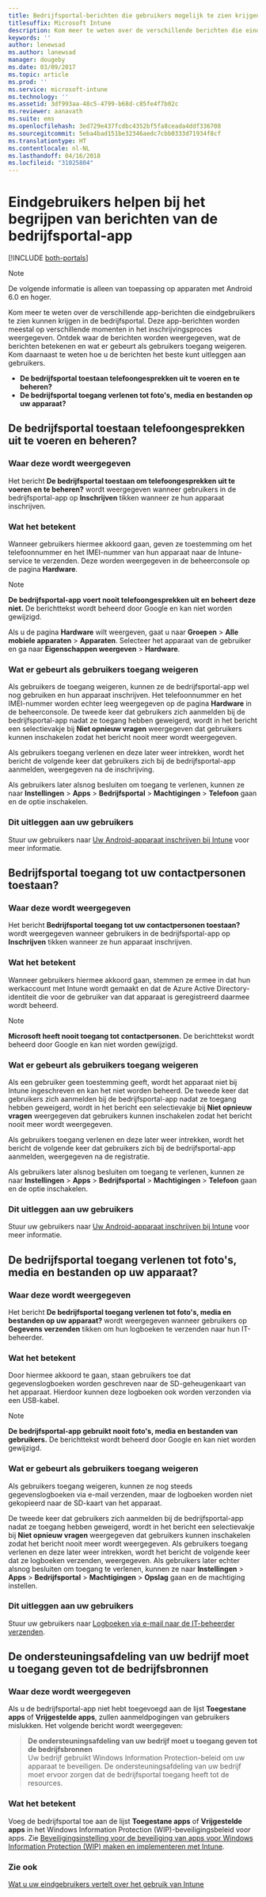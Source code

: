 ```yaml
---
title: Bedrijfsportal-berichten die gebruikers mogelijk te zien krijgen op apparaten
titlesuffix: Microsoft Intune
description: Kom meer te weten over de verschillende berichten die eindgebruikers te zien kunnen krijgen in de bedrijfsportal.
keywords: ''
author: lenewsad
ms.author: lanewsad
manager: dougeby
ms.date: 03/09/2017
ms.topic: article
ms.prod: ''
ms.service: microsoft-intune
ms.technology: ''
ms.assetid: 3df993aa-48c5-4799-b68d-c85fe4f7b02c
ms.reviewer: aanavath
ms.suite: ems
ms.openlocfilehash: 3ed729e437fcdbc4352bf5fa8ceada4ddf336708
ms.sourcegitcommit: 5eba4bad151be32346aedc7cbb0333d71934f8cf
ms.translationtype: HT
ms.contentlocale: nl-NL
ms.lasthandoff: 04/16/2018
ms.locfileid: "31025804"
---
```

# <a name="help-end-users-understand-company-portal-app-messages"></a>Eindgebruikers helpen bij het begrijpen van berichten van de bedrijfsportal-app

[!INCLUDE [both-portals](./includes/note-for-both-portals.md)]

> [!NOTE]
> De volgende informatie is alleen van toepassing op apparaten met Android 6.0 en hoger.

Kom meer te weten over de verschillende app-berichten die eindgebruikers te zien kunnen krijgen in de bedrijfsportal. Deze app-berichten worden meestal op verschillende momenten in het inschrijvingsproces weergegeven. Ontdek waar de berichten worden weergegeven, wat de berichten betekenen en wat er gebeurt als gebruikers toegang weigeren. Kom daarnaast te weten hoe u de berichten het beste kunt uitleggen aan gebruikers.

- __De bedrijfsportal toestaan telefoongesprekken uit te voeren en te beheren?__
- __De bedrijfsportal toegang verlenen tot foto's, media en bestanden op uw apparaat?__

## <a name="allow-company-portal-to-make-and-manage-phone-calls"></a>De bedrijfsportal toestaan telefoongesprekken uit te voeren en beheren?

### <a name="where-it-appears"></a>Waar deze wordt weergegeven
Het bericht **De bedrijfsportal toestaan om telefoongesprekken uit te voeren en te beheren?** wordt weergegeven wanneer gebruikers in de bedrijfsportal-app op **Inschrijven** tikken wanneer ze hun apparaat inschrijven.

### <a name="what-it-means"></a>Wat het betekent
Wanneer gebruikers hiermee akkoord gaan, geven ze toestemming om het telefoonnummer en het IMEI-nummer van hun apparaat naar de Intune-service te verzenden. Deze worden weergegeven in de beheerconsole op de pagina __Hardware__.

> [!NOTE]
> **De bedrijfsportal-app voert nooit telefoongesprekken uit en beheert deze niet.** De berichttekst wordt beheerd door Google en kan niet worden gewijzigd.

Als u de pagina **Hardware** wilt weergeven, gaat u naar **Groepen** > **Alle mobiele apparaten** > **Apparaten**. Selecteer het apparaat van de gebruiker en ga naar **Eigenschappen weergeven** > **Hardware**.

### <a name="what-happens-if-users-deny-access"></a>Wat er gebeurt als gebruikers toegang weigeren
Als gebruikers de toegang weigeren, kunnen ze de bedrijfsportal-app wel nog gebruiken en hun apparaat inschrijven. Het telefoonnummer en het IMEI-nummer worden echter leeg weergegeven op de pagina __Hardware__ in de beheerconsole. De tweede keer dat gebruikers zich aanmelden bij de bedrijfsportal-app nadat ze toegang hebben geweigerd, wordt in het bericht een selectievakje bij **Niet opnieuw vragen** weergegeven dat gebruikers kunnen inschakelen zodat het bericht nooit meer wordt weergegeven.

Als gebruikers toegang verlenen en deze later weer intrekken, wordt het bericht de volgende keer dat gebruikers zich bij de bedrijfsportal-app aanmelden, weergegeven na de inschrijving.

Als gebruikers later alsnog besluiten om toegang te verlenen, kunnen ze naar **Instellingen** > **Apps** > **Bedrijfsportal** > **Machtigingen** > **Telefoon** gaan en de optie inschakelen.

### <a name="how-to-explain-this-to-your-users"></a>Dit uitleggen aan uw gebruikers
Stuur uw gebruikers naar [Uw Android-apparaat inschrijven bij Intune](/intune-user-help/enroll-your-device-in-intune-android) voor meer informatie.

## <a name="allow-company-portal-to-access-your-contacts"></a>Bedrijfsportal toegang tot uw contactpersonen toestaan?

### <a name="where-it-appears"></a>Waar deze wordt weergegeven
Het bericht **Bedrijfsportal toegang tot uw contactpersonen toestaan?** wordt weergegeven wanneer gebruikers in de bedrijfsportal-app op **Inschrijven** tikken wanneer ze hun apparaat inschrijven.

### <a name="what-it-means"></a>Wat het betekent
Wanneer gebruikers hiermee akkoord gaan, stemmen ze ermee in dat hun werkaccount met Intune wordt gemaakt en dat de Azure Active Directory-identiteit die voor de gebruiker van dat apparaat is geregistreerd daarmee wordt beheerd.

> [!NOTE]
> **Microsoft heeft nooit toegang tot contactpersonen.** De berichttekst wordt beheerd door Google en kan niet worden gewijzigd.

### <a name="what-happens-if-users-deny-access"></a>Wat er gebeurt als gebruikers toegang weigeren
Als een gebruiker geen toestemming geeft, wordt het apparaat niet bij Intune ingeschreven en kan het niet worden beheerd. De tweede keer dat gebruikers zich aanmelden bij de bedrijfsportal-app nadat ze toegang hebben geweigerd, wordt in het bericht een selectievakje bij **Niet opnieuw vragen** weergegeven dat gebruikers kunnen inschakelen zodat het bericht nooit meer wordt weergegeven.

Als gebruikers toegang verlenen en deze later weer intrekken, wordt het bericht de volgende keer dat gebruikers zich bij de bedrijfsportal-app aanmelden, weergegeven na de registratie.

Als gebruikers later alsnog besluiten om toegang te verlenen, kunnen ze naar **Instellingen** > **Apps** > **Bedrijfsportal** > **Machtigingen** > **Telefoon** gaan en de optie inschakelen.

### <a name="how-to-explain-this-to-your-users"></a>Dit uitleggen aan uw gebruikers
Stuur uw gebruikers naar [Uw Android-apparaat inschrijven bij Intune](/intune-user-help/enroll-your-device-in-intune-android) voor meer informatie.

## <a name="allow-company-portal-to-access-photos-media-and-files-on-your-device"></a>De bedrijfsportal toegang verlenen tot foto's, media en bestanden op uw apparaat?

### <a name="where-it-appears"></a>Waar deze wordt weergegeven
Het bericht **De bedrijfsportal toegang verlenen tot foto's, media en bestanden op uw apparaat?** wordt weergegeven wanneer gebruikers op **Gegevens verzenden** tikken om hun logboeken te verzenden naar hun IT-beheerder.

### <a name="what-it-means"></a>Wat het betekent
Door hiermee akkoord te gaan, staan gebruikers toe dat gegevenslogboeken worden geschreven naar de SD-geheugenkaart van het apparaat. Hierdoor kunnen deze logboeken ook worden verzonden via een USB-kabel.   

> [!NOTE]
> **De bedrijfsportal-app gebruikt nooit foto's, media en bestanden van gebruikers.** De berichttekst wordt beheerd door Google en kan niet worden gewijzigd.

### <a name="what-happens-if-users-deny-access"></a>Wat er gebeurt als gebruikers toegang weigeren
Als gebruikers toegang weigeren, kunnen ze nog steeds gegevenslogboeken via e-mail verzenden, maar de logboeken worden niet gekopieerd naar de SD-kaart van het apparaat.

De tweede keer dat gebruikers zich aanmelden bij de bedrijfsportal-app nadat ze toegang hebben geweigerd, wordt in het bericht een selectievakje bij **Niet opnieuw vragen** weergegeven dat gebruikers kunnen inschakelen zodat het bericht nooit meer wordt weergegeven. Als gebruikers toegang verlenen en deze later weer intrekken, wordt het bericht de volgende keer dat ze logboeken verzenden, weergegeven. Als gebruikers later echter alsnog besluiten om toegang te verlenen, kunnen ze naar **Instellingen** > **Apps** > **Bedrijfsportal** > **Machtigingen** > **Opslag** gaan en de machtiging instellen.


### <a name="how-to-explain-this-to-your-users"></a>Dit uitleggen aan uw gebruikers
Stuur uw gebruikers naar [Logboeken via e-mail naar de IT-beheerder verzenden](/intune-user-help/send-logs-to-your-it-admin-by-email-android). 

## <a name="your-company-support-needs-to-give-you-access-to-company-resources"></a>De ondersteuningsafdeling van uw bedrijf moet u toegang geven tot de bedrijfsbronnen

### <a name="where-it-appears"></a>Waar deze wordt weergegeven
Als u de bedrijfsportal-app niet hebt toegevoegd aan de lijst **Toegestane apps** of **Vrijgestelde apps**, zullen aanmeldpogingen van gebruikers mislukken. Het volgende bericht wordt weergegeven:

> **De ondersteuningsafdeling van uw bedrijf moet u toegang geven tot de bedrijfsbronnen**  
> Uw bedrijf gebruikt Windows Information Protection-beleid om uw apparaat te beveiligen. De ondersteuningsafdeling van uw bedrijf moet ervoor zorgen dat de bedrijfsportal toegang heeft tot de resources.

### <a name="what-it-means"></a>Wat het betekent

Voeg de bedrijfsportal toe aan de lijst **Toegestane apps** of **Vrijgestelde apps** in het Windows Information Protection (WIP)-beveiligingsbeleid voor apps. Zie [Beveiligingsinstelling voor de beveiliging van apps voor Windows Information Protection (WIP) maken en implementeren met Intune](/intune-classic/deploy-use/create-windows-information-protection-policy-with-intune).

### <a name="see-also"></a>Zie ook
[Wat u uw eindgebruikers vertelt over het gebruik van Intune](end-user-educate.md)
